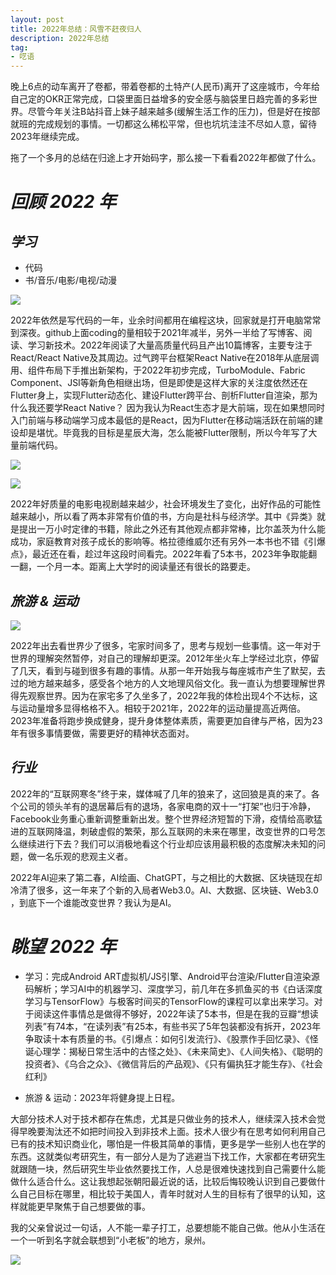 ```yaml
---
layout: post
title: 2022年总结：风雪不赶夜归人
description: 2022年总结
tag:
- 呓语
---
```

晚上6点的动车离开了卷都，带着卷都的土特产(人民币)离开了这座城市，今年给自己定的OKR正常完成，口袋里面日益增多的安全感与脑袋里日趋完善的多彩世界。尽管今年关注B站抖音上妹子越来越多(缓解生活工作的压力)，但是好在按部就班的完成规划的事情。一切都这么稀松平常，但也坑坑洼洼不尽如人意，留待2023年继续完成。

拖了一个多月的总结在归途上才开始码字，那么接一下看看2022年都做了什么。
# _回顾 2022 年_
## _学习_
- 代码
- 书/音乐/电影/电视/动漫

![]({{site.asseturl}}/summary/2023/view1.png)

2022年依然是写代码的一年，业余时间都用在编程这块，回家就是打开电脑常常到深夜。github上面coding的量相较于2021年减半，另外一半给了写博客、阅读、学习新技术。2022年阅读了大量高质量代码且产出10篇博客，主要专注于React/React Native及其周边。过气跨平台框架React Native在2018年从底层调用、组件布局下手推出新架构，于2022年初步完成，TurboModule、Fabric Component、JSI等新角色相继出场，但是即使是这样大家的关注度依然还在Flutter身上，实现Flutter动态化、建设Flutter跨平台、剖析Flutter自渲染，那为什么我还要学React Native？ 因为我认为React生态才是大前端，现在如果想同时入门前端与移动端学习成本最低的是React，因为Flutter在移动端活跃在前端的建设却是堪忧。毕竟我的目标是星辰大海，怎么能被Flutter限制，所以今年写了大量前端代码。

![]({{site.asseturl}}/summary/2023/view2.png)

![]({{site.asseturl}}/summary/2023/view3.png)

2022年好质量的电影电视剧越来越少，社会环境发生了变化，出好作品的可能性越来越小，所以看了两本非常有价值的书，方向是社科与经济学。其中《异类》就是提出一万小时定律的书籍，除此之外还有其他观点都非常棒，比尔盖茨为什么能成功，家庭教育对孩子成长的影响等。格拉德维威尔还有另外一本书也不错《引爆点》，最近还在看，趁过年这段时间看完。2022年看了5本书，2023年争取能翻一翻，一个月一本。距离上大学时的阅读量还有很长的路要走。

## _旅游 & 运动_
![]({{site.asseturl}}/summary/2023/view5.png)

2022年出去看世界少了很多，宅家时间多了，思考与规划一些事情。这一年对于世界的理解突然暂停，对自己的理解却更深。2012年坐火车上学经过北京，停留了几天，看到与碰到很多有趣的事情。从那一年开始我与每座城市产生了默契，去过的地方越来越多，感受各个地方的人文地理风俗文化。我一直认为想要理解世界得先观察世界。因为在家宅多了久坐多了，2022年我的体检出现4个不达标，这与运动量增多显得格格不入。相较于2021年，2022年的运动量提高近两倍。2023年准备将跑步换成健身，提升身体整体素质，需要更加自律与严格，因为23年有很多事情要做，需要更好的精神状态面对。

## _行业_

2022年的“互联网寒冬”终于来，媒体喊了几年的狼来了，这回狼是真的来了。各个公司的领头羊有的退居幕后有的退场，各家电商的双十一“打架”也归于冷静，Facebook业务重心重新调整重新出发。整个世界经济短暂的下滑，疫情给高歌猛进的互联网降温，刺破虚假的繁荣，那么互联网的未来在哪里，改变世界的口号怎么继续进行下去？我们可以消极地看这个行业却应该用最积极的态度解决未知的问题，做一名乐观的悲观主义者。

2022年AI迎来了第二春，AI绘画、ChatGPT，与之相比的大数据、区块链现在却冷清了很多，这一年来了个新的入局者Web3.0。AI、大数据、区块链、Web3.0 ，到底下一个谁能改变世界？我认为是AI。

# _眺望 2022 年_

- 学习：完成Android ART虚拟机/JS引擎、Android平台渲染/Flutter自渲染源码解析；学习AI中的机器学习、深度学习，前几年在多抓鱼买的书《白话深度学习与TensorFlow》与极客时间买的TensorFlow的课程可以拿出来学习。对于阅读这件事情总是做得不够好，2022年读了5本书，但是在我的豆瓣“想读列表”有74本，“在读列表”有25本，有些书买了5年包装都没有拆开，2023年争取读十本有质量的书。《引爆点：如何引发流行》、《股票作手回忆录》、《怪诞心理学：揭秘日常生活中的古怪之处》、《未来简史》、《人间失格》、《聪明的投资者》、《乌合之众》、《微信背后的产品观》、《只有偏执狂才能生存》、《社会红利》

- 旅游 & 运动：2023年将健身提上日程。

大部分技术人对于技术都存在焦虑，尤其是只做业务的技术人，继续深入技术会觉得早晚要淘汰还不如把时间投入到非技术上面。技术人很少有在思考如何利用自己已有的技术知识商业化，哪怕是一件极其简单的事情，更多是学一些别人也在学的东西。这就类似考研究生，有一部分人是为了逃避当下找工作，大家都在考研究生就跟随一块，然后研究生毕业依然要找工作，人总是很难快速找到自己需要什么能做什么适合什么。这让我想起张朝阳最近说的话，比较后悔较晚认识到自己要做什么自己目标在哪里，相比较于美国人，青年时就对人生的目标有了很早的认知，这样就能更早聚焦于自己想要做的事。

我的父亲曾说过一句话，人不能一辈子打工，总要想能不能自己做。他从小生活在一个一听到名字就会联想到“小老板”的地方，泉州。

![]({{site.asseturl}}/summary/2023/view4.png)
